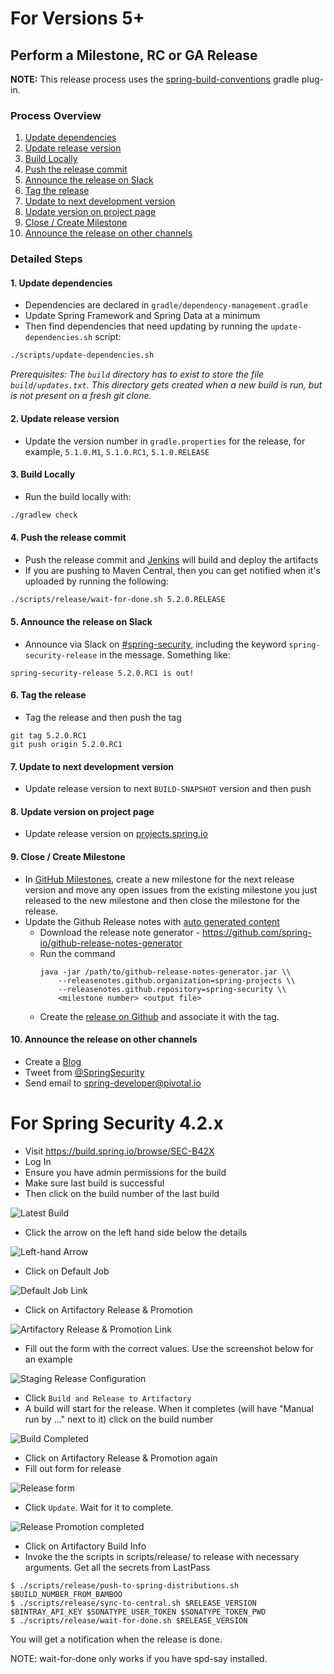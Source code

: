 # For Versions 5+

## Perform a Milestone, RC or GA Release

**NOTE:** This release process uses the [spring-build-conventions](https://github.com/spring-gradle-plugins/spring-build-conventions) gradle plug-in. 

### Process Overview

1. [Update dependencies](#1-update-dependencies)
2. [Update release version](#2-update-release-version)
3. [Build Locally](#3-build-locally)
4. [Push the release commit](#4-push-the-release-commit)
5. [Announce the release on Slack](#5-announce-the-release-on-slack)
6. [Tag the release](#6-tag-the-release)
7. [Update to next development version](#7-update-to-next-development-version)
8. [Update version on project page](#8-update-version-on-project-page)
9. [Close / Create Milestone](#9-close--create-milestone)
10. [Announce the release on other channels](#10-announce-the-release-on-other-channels)


### Detailed Steps

#### 1. Update dependencies

- Dependencies are declared in `gradle/dependency-management.gradle`
- Update Spring Framework and Spring Data at a minimum
- Then find dependencies that need updating by running the `update-dependencies.sh` script:
```bash
./scripts/update-dependencies.sh
```
_Prerequisites: The `build` directory has to exist to store the file `build/updates.txt`. This directory gets created when a new build is run, but is not present on a fresh git clone._

#### 2. Update release version
 
- Update the version number in `gradle.properties` for the release, for example, `5.1.0.M1`, `5.1.0.RC1`, `5.1.0.RELEASE` 

#### 3. Build Locally

- Run the build locally with:
```bash
./gradlew check
```

#### 4. Push the release commit
 
- Push the release commit and [Jenkins](https://jenkins.spring.io/job/spring-security/) will build and deploy the artifacts
- If you are pushing to Maven Central, then you can get notified when it's uploaded by running the following:
```bash
./scripts/release/wait-for-done.sh 5.2.0.RELEASE
```

#### 5. Announce the release on Slack

- Announce via Slack on [#spring-security](https://pivotal.slack.com/messages/spring-security), including the keyword `spring-security-release` in the message. Something like:
```
spring-security-release 5.2.0.RC1 is out!
```

#### 6. Tag the release

- Tag the release and then push the tag
```
git tag 5.2.0.RC1
git push origin 5.2.0.RC1
```

#### 7. Update to next development version
 
- Update release version to next `BUILD-SNAPSHOT` version and then push

#### 8. Update version on project page

- Update release version on [projects.spring.io](https://spring.io/admin/projects/spring-security)

#### 9. Close / Create Milestone

- In [GitHub Milestones](https://github.com/spring-projects/spring-security/milestones), 
create a new milestone for the next release version and move any open issues 
from the existing milestone you just released to the new milestone and then close the milestone for the release.
- Update the Github Release notes with [auto generated content](https://github.com/spring-io/github-release-notes-generator)
  - Download the release note generator - https://github.com/spring-io/github-release-notes-generator
  - Run the command
    ```
    java -jar /path/to/github-release-notes-generator.jar \\
        --releasenotes.github.organization=spring-projects \\
        --releasenotes.github.repository=spring-security \\
        <milestone number> <output file>
    ```
  - Create the [release on Github](https://github.com/spring-projects/spring-security/releases) and associate it with the tag.

#### 10. Announce the release on other channels

- Create a [Blog](https://spring.io/admin/blog)
- Tweet from [@SpringSecurity](https://twitter.com/springsecurity)
- Send email to spring-developer@pivotal.io

# For Spring Security 4.2.x

* Visit https://build.spring.io/browse/SEC-B42X 
* Log In
* Ensure you have admin permissions for the build
* Make sure last build is successful
* Then click on the build number of the last build

![Latest Build](https://user-images.githubusercontent.com/3627351/59799650-005d9100-92a2-11e9-95d0-06ebaaf90b57.png)

* Click the arrow on the left hand side below the details

![Left-hand Arrow](https://user-images.githubusercontent.com/3627351/59799760-43b7ff80-92a2-11e9-8347-6b431946c1fe.png)

* Click on Default Job

![Default Job Link](https://user-images.githubusercontent.com/3627351/59799865-811c8d00-92a2-11e9-96e4-0d0f53cb0058.png)

* Click on Artifactory Release & Promotion

![Artifactory Release & Promotion Link](https://user-images.githubusercontent.com/3627351/59800702-88dd3100-92a4-11e9-81c8-ed2405353d71.png)

* Fill out the form with the correct values. Use the screenshot below for an example

![Staging Release Configuration](https://user-images.githubusercontent.com/3627351/59800651-68ad7200-92a4-11e9-837b-b4caf13821dc.png)

* Click `Build and Release to Artifactory`
* A build will start for the release. When it completes (will have "Manual run by ..." next to it) click on the build number

![Build Completed](https://user-images.githubusercontent.com/3627351/59800229-41a27080-92a3-11e9-838c-9eaefa79b9a8.png)

* Click on Artifactory Release & Promotion again
* Fill out form for release

![Release form](https://user-images.githubusercontent.com/3627351/59800582-3bf95a80-92a4-11e9-9beb-040b74ff209a.png)

* Click `Update`. Wait for it to complete.

![Release Promotion completed](https://user-images.githubusercontent.com/3627351/59800350-a067ea00-92a3-11e9-98e5-00d5b5fcd064.png)

* Click on Artifactory Build Info
* Invoke the the scripts in scripts/release/ to release with necessary arguments. Get all the secrets from LastPass

```
$ ./scripts/release/push-to-spring-distributions.sh $BUILD_NUMBER_FROM_BAMBOO
$ ./scripts/release/sync-to-central.sh $RELEASE_VERSION $BINTRAY_API_KEY $SONATYPE_USER_TOKEN $SONATYPE_TOKEN_PWD
$ ./scripts/release/wait-for-done.sh $RELEASE_VERSION
```
You will get a notification when the release is done.

NOTE: wait-for-done only works if you have spd-say installed.




